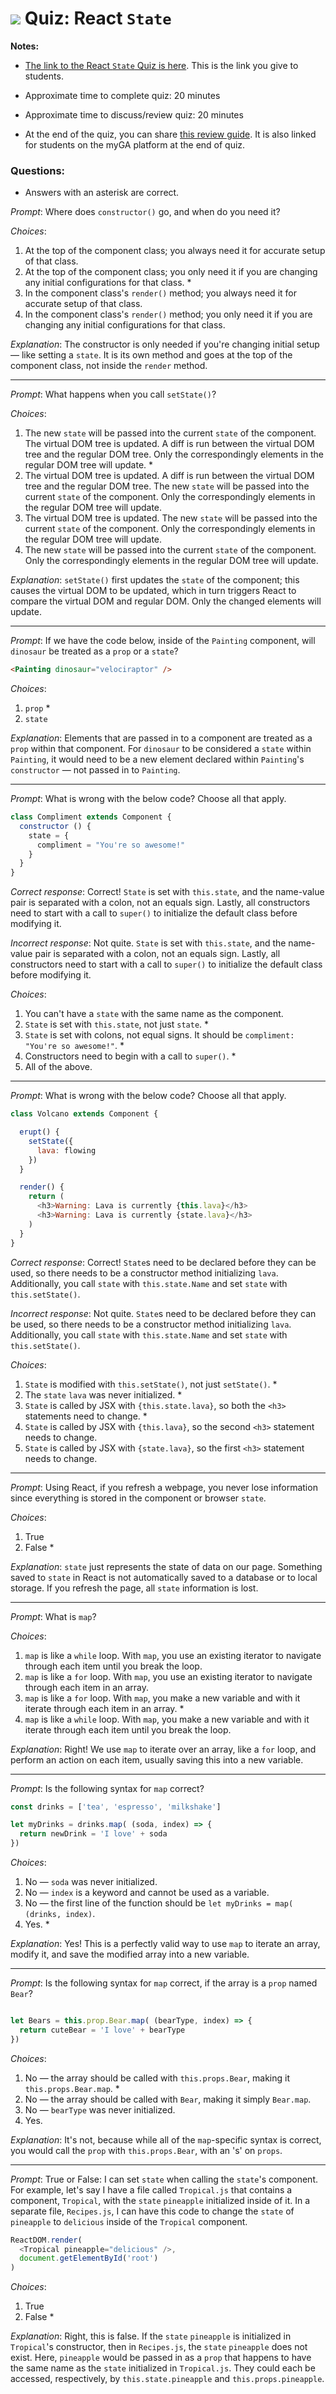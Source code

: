 # ![](https://ga-dash.s3.amazonaws.com/production/assets/logo-9f88ae6c9c3871690e33280fcf557f33.png) Quiz: React `State` #

**Notes:**

- [The link to the React `State` Quiz is here](https://ga-instruction-sandbox.herokuapp.com/?lessonURL=https://ga-instruction.s3.amazonaws.com/json/REACT/unit-2/unit2-quiz.json). This is the link you give to students.

- Approximate time to complete quiz: 20 minutes

- Approximate time to discuss/review quiz: 20 minutes

- At the end of the quiz, you can share [this review guide](https://git.generalassemb.ly/react-development/react-development-course-materials/blob/master/Additional%20Resources/Review%20Guides/react-state-review-guide.md). It is also linked for students on the myGA platform at the end of quiz.

### Questions:
- Answers with an asterisk are correct.

_Prompt_: Where does `constructor()` go, and when do you need it?


_Choices_:

1. At the top of the component class; you always need it for accurate setup of that class.
2. At the top of the component class; you only need it if you are changing any initial configurations for that class. *
3. In the component class's `render()` method; you always need it for accurate setup of that class.
4. In the component class's `render()` method; you only need it if you are changing any initial configurations for that class.


_Explanation_: The constructor is only needed if you're changing initial setup — like setting a `state`. It is its own method and goes at the top of the component class, not inside the `render` method.

-----------------------------------

_Prompt_: What happens when you call `setState()`?

_Choices_:

1. The new `state` will be passed into the current `state` of the component. The virtual DOM tree is updated. A diff is run between the virtual DOM tree and the regular DOM tree. Only the correspondingly elements in the regular DOM tree will update. *
2. The virtual DOM tree is updated. A diff is run between the virtual DOM tree and the regular DOM tree. The new `state` will be passed into the current `state` of the component. Only the correspondingly elements in the regular DOM tree will update.
3. The virtual DOM tree is updated. The new `state` will be passed into the current `state` of the component. Only the correspondingly elements in the regular DOM tree will update.
4. The new `state` will be passed into the current `state` of the component. Only the correspondingly elements in the regular DOM tree will update.

_Explanation_: `setState()` first updates the `state` of the component; this causes the virtual DOM to be updated, which in turn triggers React to compare the virtual DOM and regular DOM. Only the changed elements will update.

-----------------------------------

_Prompt_: If we have the code below, inside of the `Painting` component, will `dinosaur` be treated as a `prop` or a `state`?

```html
<Painting dinosaur="velociraptor" />
```

_Choices_:

1. `prop` *
2. `state`

_Explanation_: Elements that are passed in to a component are treated as a `prop` within that component. For `dinosaur` to be considered a `state` within `Painting`, it would need to be a new element declared within `Painting`'s `constructor` — not passed in to `Painting`.

----------------------------------

_Prompt_: What is wrong with the below code? Choose all that apply.

```js
class Compliment extends Component {
  constructor () {
    state = {
      compliment = "You're so awesome!"
    }
  }
}
```

_Correct response_: Correct! `State` is set with `this.state`, and the name-value pair is separated with a colon, not an equals sign. Lastly, all constructors need to start with a call to `super()` to initialize the default class before modifying it.

_Incorrect response_: Not quite. `State` is set with `this.state`, and the name-value pair is separated with a colon, not an equals sign. Lastly, all constructors need to start with a call to `super()` to initialize the default class before modifying it.

_Choices_:

1. You can't have a `state` with the same name as the component.
2. `State` is set with `this.state`, not just `state`. *
3. `State` is set with colons, not equal signs. It should be `compliment: "You're so awesome!"`. *
4. Constructors need to begin with a call to `super()`. *
5. All of the above.

----------------------------------

_Prompt_: What is wrong with the below code? Choose all that apply.

```js
class Volcano extends Component {

  erupt() {
    setState({
      lava: flowing
    })
  }

  render() {
    return (
      <h3>Warning: Lava is currently {this.lava}</h3>
      <h3>Warning: Lava is currently {state.lava}</h3>
    )
  }
}

```

_Correct response_: Correct! `State`s need to be declared before they can be used, so there needs to be a constructor method initializing `lava`. Additionally, you call `state` with `this.state.Name` and set `state` with `this.setState()`.

_Incorrect response_: Not quite. `State`s need to be declared before they can be used, so there needs to be a constructor method initializing `lava`. Additionally, you call `state` with `this.state.Name` and set `state` with `this.setState()`.


_Choices_:

1. `State` is modified with `this.setState()`, not just `setState()`. *
2. The `state` `lava` was never initialized. *
3. `State` is called by JSX with `{this.state.lava}`, so both the `<h3>` statements need to change. *
4. `State` is called by JSX with `{this.lava}`, so the second `<h3>` statement needs to change.
5. `State` is called by JSX with `{state.lava}`, so the first `<h3>` statement needs to change.


-----------------------------------

_Prompt_: Using React, if you refresh a webpage, you never lose information since everything is stored in the component or browser `state`.

_Choices_:

1. True
2. False *

_Explanation_: `state` just represents the state of data on our page. Something saved to `state` in React is not automatically saved to a database or to local storage. If you refresh the page, all `state` information is lost.

----------------------------------

_Prompt_: What is `map`?

_Choices_:

1. `map` is like a `while` loop. With `map`, you use an existing iterator to navigate through each item until you break the loop.
2. `map` is like a `for` loop. With `map`, you use an existing iterator to navigate through each item in an array.
3. `map` is like a `for` loop. With `map`, you make a new variable and with it iterate through each item in an array. *
4. `map` is like a `while` loop. With `map`, you make a new variable and with it iterate through each item until you break the loop.

_Explanation_: Right! We use `map` to iterate over an array, like a `for` loop, and perform an action on each item, usually saving this into a new variable.

-----------------------------------

_Prompt_: Is the following syntax for `map` correct?

```js
const drinks = ['tea', 'espresso', 'milkshake']

let myDrinks = drinks.map( (soda, index) => {
  return newDrink = 'I love' + soda
})
```

_Choices_:

1. No — `soda` was never initialized.
2. No — `index` is a keyword and cannot be used as a variable.
3. No — the first line of the function should be `let myDrinks = map( (drinks, index)`.
4. Yes. *

_Explanation_: Yes! This is a perfectly valid way to use `map` to iterate an array, modify it, and save the modified array into a new variable.

----------------------------------

_Prompt_: Is the following syntax for `map` correct, if the array is a `prop` named `Bear`?

```js

let Bears = this.prop.Bear.map( (bearType, index) => {
  return cuteBear = 'I love' + bearType
})
```

_Choices_:

1. No — the array should be called with `this.props.Bear`, making it `this.props.Bear.map`. *
2. No — the array should be called with `Bear`, making it simply `Bear.map`.
3. No — `bearType` was never initialized.
4. Yes.

_Explanation_: It's not, because while all of the `map`-specific syntax is correct, you would call the `prop` with `this.props.Bear`, with an 's' on `props`.

----------------------------------

_Prompt_: True or False: I can set `state` when calling the `state`'s component. For example, let's say I have a file called `Tropical.js` that contains a component, `Tropical`, with the `state` `pineapple` initialized inside of it. In a separate file, `Recipes.js`, I can have this code to change the `state` of `pineapple` to `delicious` inside of the `Tropical` component.

```js
ReactDOM.render(
  <Tropical pineapple="delicious" />,
  document.getElementById('root')
)
```

_Choices_:

1. True
2. False *

_Explanation_: Right, this is false. If the `state` `pineapple` is initialized in `Tropical`'s constructor, then in `Recipes.js`, the `state` `pineapple` does not exist. Here, `pineapple` would be passed in as a `prop` that happens to have the same name as the `state` initialized in `Tropical.js`. They could each be accessed, respectively, by `this.state.pineapple` and `this.props.pineapple`.

